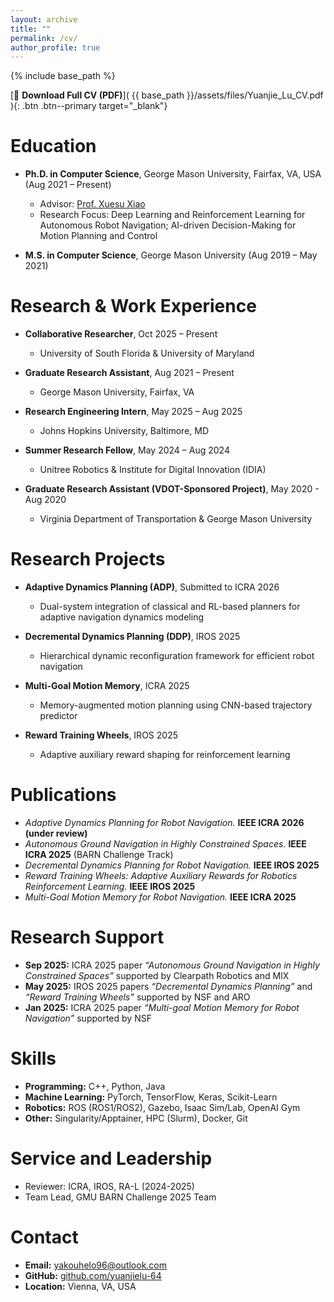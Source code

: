 ```yaml
---
layout: archive
title: ""
permalink: /cv/
author_profile: true
---
```


{% include base_path %}

[📄 **Download Full CV (PDF)**]( {{ base_path }}/assets/files/Yuanjie_Lu_CV.pdf ){: .btn .btn--primary target="_blank"}

Education
======
* **Ph.D. in Computer Science**, George Mason University, Fairfax, VA, USA (Aug 2021 – Present)
  * Advisor: [Prof. Xuesu Xiao](https://cs.gmu.edu/~xiao/)
  * Research Focus: Deep Learning and Reinforcement Learning for Autonomous Robot Navigation; AI-driven Decision-Making for Motion Planning and Control

* **M.S. in Computer Science**, George Mason University (Aug 2019 – May 2021)

Research & Work Experience
======
* **Collaborative Researcher**, Oct 2025 – Present  
  * University of South Florida & University of Maryland  

* **Graduate Research Assistant**, Aug 2021 – Present  
  * George Mason University, Fairfax, VA  

* **Research Engineering Intern**, May 2025 – Aug 2025  
  * Johns Hopkins University, Baltimore, MD  

* **Summer Research Fellow**, May 2024 – Aug 2024  
  * Unitree Robotics & Institute for Digital Innovation (IDIA)  
 
* **Graduate Research Assistant (VDOT-Sponsored Project)**, May 2020 - Aug 2020 
  * Virginia Department of Transportation & George Mason University
    
Research Projects
======
* **Adaptive Dynamics Planning (ADP)**, Submitted to ICRA 2026  
  * Dual-system integration of classical and RL-based planners for adaptive navigation dynamics modeling  

* **Decremental Dynamics Planning (DDP)**, IROS 2025  
  * Hierarchical dynamic reconfiguration framework for efficient robot navigation  

* **Multi-Goal Motion Memory**, ICRA 2025  
  * Memory-augmented motion planning using CNN-based trajectory predictor  

* **Reward Training Wheels**, IROS 2025  
  * Adaptive auxiliary reward shaping for reinforcement learning  

Publications
======
* *Adaptive Dynamics Planning for Robot Navigation.* **IEEE ICRA 2026 (under review)**  
* *Autonomous Ground Navigation in Highly Constrained Spaces.* **IEEE ICRA 2025** (BARN Challenge Track)  
* *Decremental Dynamics Planning for Robot Navigation.* **IEEE IROS 2025**  
* *Reward Training Wheels: Adaptive Auxiliary Rewards for Robotics Reinforcement Learning.* **IEEE IROS 2025**  
* *Multi-Goal Motion Memory for Robot Navigation.* **IEEE ICRA 2025**

Research Support
======
* **Sep 2025:** ICRA 2025 paper *“Autonomous Ground Navigation in Highly Constrained Spaces”* supported by Clearpath Robotics and MIX  
* **May 2025:** IROS 2025 papers *“Decremental Dynamics Planning”* and *“Reward Training Wheels”* supported by NSF and ARO  
* **Jan 2025:** ICRA 2025 paper *“Multi-goal Motion Memory for Robot Navigation”* supported by NSF  

Skills
======
* **Programming:** C++, Python, Java  
* **Machine Learning:** PyTorch, TensorFlow, Keras, Scikit-Learn 
* **Robotics:** ROS (ROS1/ROS2), Gazebo, Isaac Sim/Lab, OpenAI Gym
* **Other:** Singularity/Apptainer, HPC (Slurm), Docker, Git  

Service and Leadership
======
* Reviewer: ICRA, IROS, RA-L (2024-2025) 
* Team Lead, GMU BARN Challenge 2025 Team  

Contact
======
* **Email:** yakouhelo96@outlook.com  
* **GitHub:** [github.com/yuanjielu-64](https://github.com/yuanjielu-64)  
* **Location:** Vienna, VA, USA
